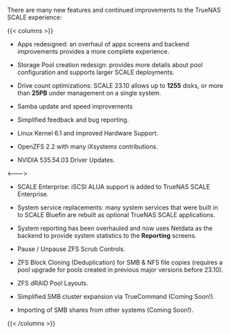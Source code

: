 &NewLine;

There are many new features and continued improvements to the TrueNAS SCALE experience:

{{< columns >}}

* Apps redesigned: an overhaul of apps screens and backend improvements provides a more complete experience.

* Storage Pool creation redesign: provides more details about pool configuration and supports larger SCALE deployments.

* Drive count optimizations: SCALE 23.10 allows up to **1255** disks, or more than **25PB** under management on a single system.

* Samba update and speed improvements

* Simplified feedback and bug reporting.

* Linux Kernel 6.1 and improved Hardware Support.

* OpenZFS 2.2 with many iXsystems contributions.

* NVIDIA 535.54.03 Driver Updates.

<--->

* SCALE Enterprise: iSCSI ALUA support is added to TrueNAS SCALE Enterprise.

* System service replacements: many system services that were built in to SCALE Bluefin are rebuilt as optional TrueNAS SCALE applications.

* System reporting has been overhauled and now uses Netdata as the backend to provide system statistics to the **Reporting** screens.

* Pause / Unpause ZFS Scrub Controls.

* ZFS Block Cloning (Deduplication) for SMB & NFS file copies (requires a pool upgrade for pools created in previous major versions before 23.10).

* ZFS dRAID Pool Layouts.

* Simplified SMB cluster expansion via TrueCommand (Coming Soon!).

* Importing of SMB shares from other systems (Coming Soon!).

{{< /columns >}}






